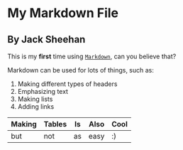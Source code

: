 # My Markdown File
## By Jack Sheehan
This is my **first** time using [`Markdown`](https://en.wikipedia.org/wiki/Markdown), can you believe that?

Markdown can be used for lots of things, such as:

1. Making different types of headers
2. Emphasizing text
3. Making lists
5. Adding links

| Making | Tables | Is  | Also | Cool |
| ------ | ------ | --- | ---- | ---- |
| but    | not    | as  | easy | :)   |
